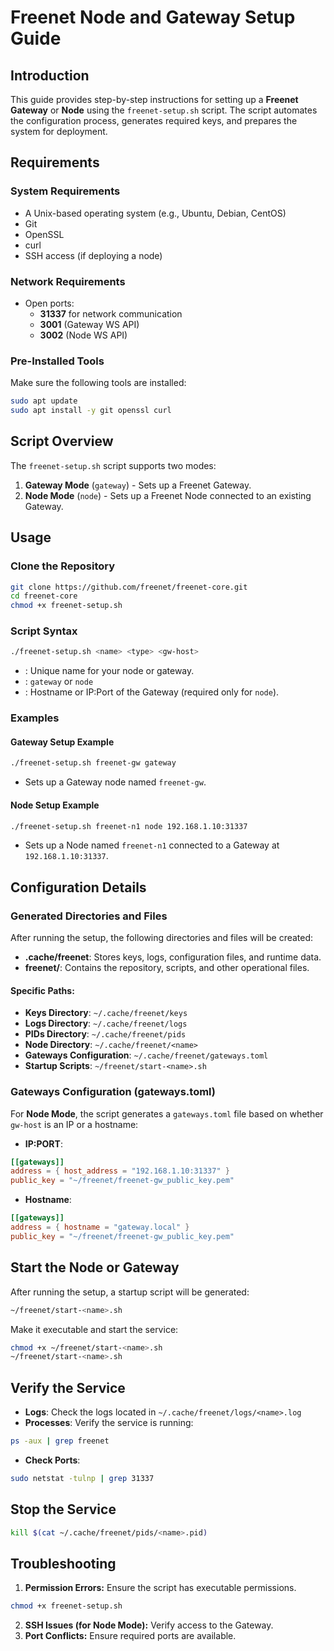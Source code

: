 # Freenet Node and Gateway Setup Guide

## Introduction

This guide provides step-by-step instructions for setting up a **Freenet Gateway** or **Node** using the `freenet-setup.sh` script. The script automates the configuration process, generates required keys, and prepares the system for deployment.

## Requirements

### System Requirements

- A Unix-based operating system (e.g., Ubuntu, Debian, CentOS)
- Git
- OpenSSL
- curl
- SSH access (if deploying a node)

### Network Requirements

- Open ports:
    - **31337** for network communication
    - **3001** (Gateway WS API)
    - **3002** (Node WS API)

### Pre-Installed Tools

Make sure the following tools are installed:

```bash
sudo apt update
sudo apt install -y git openssl curl
```

## Script Overview

The `freenet-setup.sh` script supports two modes:

1. **Gateway Mode** (`gateway`) - Sets up a Freenet Gateway.
2. **Node Mode** (`node`) - Sets up a Freenet Node connected to an existing Gateway.

## Usage

### Clone the Repository

```bash
git clone https://github.com/freenet/freenet-core.git
cd freenet-core
chmod +x freenet-setup.sh
```

### Script Syntax

```bash
./freenet-setup.sh <name> <type> <gw-host>
```

- **<name>**: Unique name for your node or gateway.
- **<type>**: `gateway` or `node`
- **<gw-host>**: Hostname or IP:Port of the Gateway (required only for `node`).

### Examples

#### Gateway Setup Example

```bash
./freenet-setup.sh freenet-gw gateway
```

- Sets up a Gateway node named `freenet-gw`.

#### Node Setup Example

```bash
./freenet-setup.sh freenet-n1 node 192.168.1.10:31337
```

- Sets up a Node named `freenet-n1` connected to a Gateway at `192.168.1.10:31337`.

## Configuration Details

### Generated Directories and Files

After running the setup, the following directories and files will be created:

- **.cache/freenet**: Stores keys, logs, configuration files, and runtime data.
- **freenet/**: Contains the repository, scripts, and other operational files.

#### Specific Paths:

- **Keys Directory**: `~/.cache/freenet/keys`
- **Logs Directory**: `~/.cache/freenet/logs`
- **PIDs Directory**: `~/.cache/freenet/pids`
- **Node Directory**: `~/.cache/freenet/<name>`
- **Gateways Configuration**: `~/.cache/freenet/gateways.toml`
- **Startup Scripts**: `~/freenet/start-<name>.sh`

### Gateways Configuration (gateways.toml)

For **Node Mode**, the script generates a `gateways.toml` file based on whether `gw-host` is an IP or a hostname:

- **IP:PORT**:

```toml
[[gateways]]
address = { host_address = "192.168.1.10:31337" }
public_key = "~/freenet/freenet-gw_public_key.pem"
```

- **Hostname**:

```toml
[[gateways]]
address = { hostname = "gateway.local" }
public_key = "~/freenet/freenet-gw_public_key.pem"
```

## Start the Node or Gateway

After running the setup, a startup script will be generated:

```bash
~/freenet/start-<name>.sh
```

Make it executable and start the service:

```bash
chmod +x ~/freenet/start-<name>.sh
~/freenet/start-<name>.sh
```

## Verify the Service

- **Logs**: Check the logs located in `~/.cache/freenet/logs/<name>.log`
- **Processes**: Verify the service is running:

```bash
ps -aux | grep freenet
```

- **Check Ports**:

```bash
sudo netstat -tulnp | grep 31337
```

## Stop the Service

```bash
kill $(cat ~/.cache/freenet/pids/<name>.pid)
```

## Troubleshooting

1. **Permission Errors:** Ensure the script has executable permissions.

```bash
chmod +x freenet-setup.sh
```

2. **SSH Issues (for Node Mode):** Verify access to the Gateway.
3. **Port Conflicts:** Ensure required ports are available.